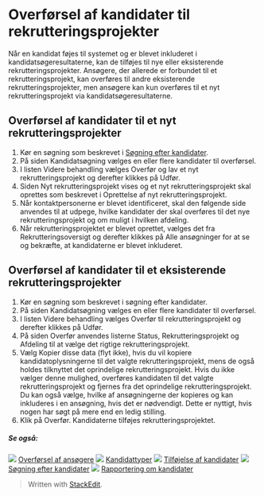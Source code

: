 # Overførsel af kandidater til rekrutteringsprojekter

Når en kandidat føjes til systemet og er blevet inkluderet i kandidatsøgeresultaterne, kan de tilføjes til nye eller eksisterende rekrutteringsprojekter. Ansøgere, der allerede er forbundet til et rekrutteringsprojekt, kan overføres til andre eksisterende rekrutteringsprojekter, men ansøgere kan kun overføres til et nyt rekrutteringsprojekt via kandidatsøgeresultaterne.

## Overførsel af kandidater til et nyt rekrutteringsprojekter

1.  Kør en søgning som beskrevet i  [Søgning efter kandidater](../getting-started/searching_for_candidates.htm).
2.  På siden  Kandidatsøgning  vælges en eller flere kandidater til overførsel.
3.  I listen  Videre behandling  vælges Overfør og lav et nyt rekrutteringsprojekt og derefter klikkes på  Udfør.
4.  Siden  Nyt rekrutteringsprojekt  vises og et nyt rekrutteringsprojekt skal oprettes som beskrevet i  Oprettelse af nyt rekrutteringsprojekt.
5.  Når kontaktpersonerne er blevet identificeret, skal den følgende side anvendes til at udpege, hvilke kandidater der skal overføres til det nye rekrutteringsprojekt og om muligt i hvilken afdeling.
6.  Når rekrutteringsprojektet er blevet oprettet, vælges det fra  Rekrutteringsoversigt  og derefter klikkes på  Alle ansøgninger  for at se og bekræfte, at kandidaterne er blevet inkluderet.

## Overførsel af kandidater til et eksisterende rekrutteringsprojekter

1.  Kør en søgning som beskrevet i søgning efter kandidater.
2.  På siden  Kandidatsøgning  vælges en eller flere kandidater til overførsel.
3.  I listen  Videre behandling  vælges  Overfør til rekrutteringsprojekt  og derefter klikkes på  Udfør.
4.  På siden  Overfør  anvendes listerne  Status,  Rekrutteringsprojekt  og  Afdeling  til at vælge det rigtige rekrutteringsprojekt.
5.  Vælg  Kopier disse data (flyt ikke), hvis du vil kopiere kandidatoplysningerne til det valgte rekrutteringsprojekt, mens de også holdes tilknyttet det oprindelige rekrutteringsprojekt. Hvis du ikke vælger denne mulighed, overføres kandidaten til det valgte rekrutteringsprojekt og fjernes fra det oprindelige rekrutteringsprojekt.  
    Du kan også vælge, hvilke af ansøgningerne der kopieres og kan inkluderes i en ansøgning, hvis det er nødvendigt. Dette er nyttigt, hvis nogen har søgt på mere end en ledig stilling.
6.  Klik på  Overfør. Kandidaterne tilføjes rekrutteringsprojektet.

##### Se også:

![](../Resources/Images/icon-document-link.png)  [Overførsel af ansøgere](transferring_applicants.htm)
![](../Resources/Images/icon-document-link.png)  [Kandidattyper](candidate_types.htm)
![](../Resources/Images/icon-document-link.png)  [Tilføjelse af kandidater](adding_candidates.htm)
![](../Resources/Images/icon-document-link.png)  [Søgning efter kandidater](searching_for_candidates.htm)
![](../Resources/Images/icon-document-link.png)  [Rapportering om kandidater](reporting_on_candidates.htm)


> Written with [StackEdit](https://stackedit.io/).
<!--stackedit_data:
eyJoaXN0b3J5IjpbNDg4NjQ4MTEzXX0=
-->